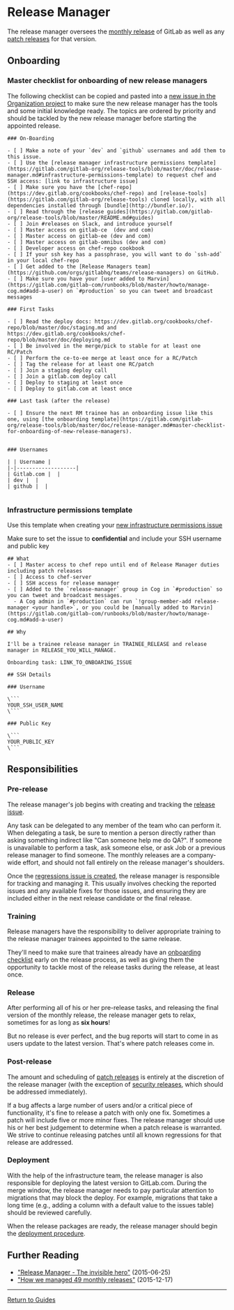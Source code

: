 # Release Manager

The release manager oversees the [monthly release] of GitLab as well as any
[patch releases] for that version.

## Onboarding
### Master checklist for onboarding of new release managers

The following checklist can be copied and pasted into a [new issue in the Organization project](https://gitlab.com/gitlab-com/organization/issues/new?issue[title]=Onboarding%20Release%20Manager%20[your%20name%20here]) 
to make sure the new release manager has the tools and some initial knowledge ready. 
The topics are ordered by priority and should be tackled by the new release manager
before starting the appointed release.

```
### On-Boarding

- [ ] Make a note of your `dev` and `github` usernames and add them to this issue.
- [ ] Use the [release manager infrastructure permissions template](https://gitlab.com/gitlab-org/release-tools/blob/master/doc/release-manager.md#infrastructure-permissions-template) to request chef and SSH access: [link to infrastructure issue]
- [ ] Make sure you have the [chef-repo](https://dev.gitlab.org/cookbooks/chef-repo) and [release-tools](https://gitlab.com/gitlab-org/release-tools) cloned locally, with all dependencies installed through [bundle](http://bundler.io/).
- [ ] Read through the [release guides](https://gitlab.com/gitlab-org/release-tools/blob/master/README.md#guides)
- [ ] Join #releases on Slack, and introduce yourself
- [ ] Master access on gitlab-ce  (dev and com)
- [ ] Master access on gitlab-ee (dev and com)
- [ ] Master access on gitlab-omnibus (dev and com)
- [ ] Developer access on chef-repo cookbook
- [ ] If your ssh key has a passphrase, you will want to do `ssh-add` in your local chef-repo
- [ ] Get added to the [Release Managers team](https://github.com/orgs/gitlabhq/teams/release-managers) on GitHub.
- [ ] Make sure you have your [user added to Marvin](https://gitlab.com/gitlab-com/runbooks/blob/master/howto/manage-cog.md#add-a-user) on `#production` so you can tweet and broadcast messages

### First Tasks

- [ ] Read the deploy docs: https://dev.gitlab.org/cookbooks/chef-repo/blob/master/doc/staging.md and https://dev.gitlab.org/cookbooks/chef-repo/blob/master/doc/deploying.md
- [ ] Be involved in the merge/pick to stable for at least one RC/Patch
- [ ] Perform the ce-to-ee merge at least once for a RC/Patch
- [ ] Tag the release for at least one RC/patch
- [ ] Join a staging deploy call
- [ ] Join a gitlab.com deploy call
- [ ] Deploy to staging at least once
- [ ] Deploy to gitlab.com at least once

### Last task (after the release)

- [ ] Ensure the next RM trainee has an onboarding issue like this one, using [the onboarding template](https://gitlab.com/gitlab-org/release-tools/blob/master/doc/release-manager.md#master-checklist-for-onboarding-of-new-release-managers).


### Usernames

| | Username |
|-|-------------------|
| Gitlab.com |  |
| dev |  |
| github |  |


```

### Infrastructure permissions template

Use this template when creating your [new infrastructure permissions issue](https://gitlab.com/gitlab-com/infrastructure/issues/new?issue[title]=Chef%20and%20SSH%20access%20request%20for%20YOUR%20NAME)

Make sure to set the issue to **confidential** and include your SSH username and public key

```
## What
- [ ] Master access to chef repo until end of Release Manager duties including patch releases
- [ ] Access to chef-server
- [ ] SSH access for release manager
- [ ] Added to the `release-manager` group in Cog in `#production` so you can tweet and broadcast messages.
  - A Cog admin in `#production` can run `!group-member-add release-manager <your handle>`, or you could be [manually added to Marvin](https://gitlab.com/gitlab-com/runbooks/blob/master/howto/manage-cog.md#add-a-user)

## Why

I'll be a trainee release manager in TRAINEE_RELEASE and release manager in RELEASE_YOU_WILL_MANAGE.

Onboarding task: LINK_TO_ONBOARING_ISSUE

## SSH Details

### Username

\```
YOUR_SSH_USER_NAME
\```

### Public Key

\```
YOUR_PUBLIC_KEY
\```

```


## Responsibilities

### Pre-release

The release manager's job begins with creating and tracking the [release
issue](monthly.md#1-create-an-issue-to-track-the-release).

Any task can be delegated to any member of the team who can perform it. When
delegating a task, be sure to mention a person directly rather than asking
something indirect like "Can someone help me do QA?". If someone is unavailable
to perform a task, ask someone else, or ask Job or a previous release manager to
find someone. The monthly releases are a company-wide effort, and should not
fall entirely on the release manager's shoulders.

Once the [regressions issue is created](rake-tasks.md#regression_issueversion),
the release manager is responsible for tracking and managing it. This usually
involves checking the reported issues and any available fixes for those issues,
and ensuring they are included either in the next release candidate or the final
release.

### Training

Release managers have the responsibility to deliver appropriate training to
the release manager trainees appointed to the same release.  

They'll need to make sure that trainees already have an [onboarding checklist](#master-checklist-for-onboarding-of-new-release-managers)
early on the release process, as well as giving them the opportunity to tackle
most of the release tasks during the release, at least once.

### Release

After performing all of his or her pre-release tasks, and releasing the final
version of the monthly release, the release manager gets to relax, sometimes for
as long as **six hours**!

But no release is ever perfect, and the bug reports will start to come in as
users update to the latest version. That's where patch releases come in.

### Post-release

The amount and scheduling of [patch releases] is entirely at the discretion of
the release manager (with the exception of [security releases], which should be
addressed immediately).

If a bug affects a large number of users and/or a critical piece of
functionality, it's fine to release a patch with only one fix. Sometimes a patch
will include five or more minor fixes. The release manager should use his or her
best judgement to determine when a patch release is warranted. We strive to
continue releasing patches until all known regressions for that release are
addressed.

### Deployment

With the help of the infrastructure team, the release manager is also
responsible for deploying the latest version to GitLab.com. During the merge
window, the release manager needs to pay particular attention to migrations that
may block the deploy. For example, migrations that take a long time (e.g.,
adding a column with a default value to the issues table) should be reviewed
carefully.

When the release packages are ready, the release manager should begin the
[deployment procedure].

## Further Reading

- ["Release Manager - The invisible hero"](https://about.gitlab.com/2015/06/25/release-manager-the-invisible-hero/) (2015-06-25)
- ["How we managed 49 monthly releases"](https://about.gitlab.com/2015/12/17/gitlab-release-process/) (2015-12-17)

[deployment procedure]: https://dev.gitlab.org/cookbooks/chef-repo/blob/master/doc/deploying.md
[monthly release]: monthly.md
[patch releases]: patch.md
[security releases]: security.md

---

[Return to Guides](../README.md#guides)
